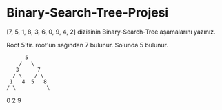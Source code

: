 # Binary-Search-Tree-Projesi
[7, 5, 1, 8, 3, 6, 0, 9, 4, 2] dizisinin Binary-Search-Tree aşamalarını yazınız.


Root 5'tir. root'un sağından 7 bulunur. Solunda 5 bulunur.


          5
        /   \
       3      7  
      / \    / \
     1   4  5   8
    / \          \  
   0   2          9
  
